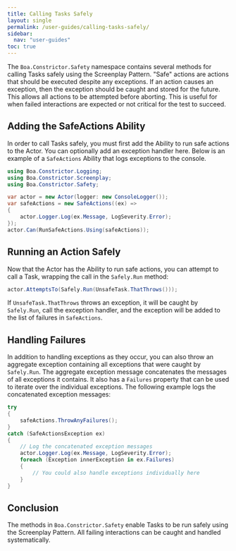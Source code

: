 ```yaml
---
title: Calling Tasks Safely
layout: single
permalink: /user-guides/calling-tasks-safely/
sidebar:
  nav: "user-guides"
toc: true
---
```


The `Boa.Constrictor.Safety` namespace contains several methods for calling Tasks safely using the Screenplay Pattern.
"Safe" actions are actions that should be executed despite any exceptions. If an action causes an exception, then the exception
should be caught and stored for the future. This allows all actions to be attempted before aborting. This is useful for when
failed interactions are expected or not critical for the test to succeed.


## Adding the SafeActions Ability

In order to call Tasks safely, you must first add the Ability to run safe actions to the Actor. You can optionally add an exception
handler here. Below is an example of a `SafeActions` Ability that logs exceptions to the console.

```csharp
using Boa.Constrictor.Logging;
using Boa.Constrictor.Screenplay;
using Boa.Constrictor.Safety;

var actor = new Actor(logger: new ConsoleLogger());
var safeActions = new SafeActions((ex) =>
{
    actor.Logger.Log(ex.Message, LogSeverity.Error);
});
actor.Can(RunSafeActions.Using(safeActions));
```


## Running an Action Safely

Now that the Actor has the Ability to run safe actions, you can attempt to call a Task, wrapping the call in the
`Safely.Run` method:

```csharp
actor.AttemptsTo(Safely.Run(UnsafeTask.ThatThrows()));
```

If `UnsafeTask.ThatThrows` throws an exception, it will be caught by `Safely.Run`, call the exception handler, and the
exception will be added to the list of failures in `SafeActions`.


## Handling Failures

In addition to handling exceptions as they occur, you can also throw an aggregate exception containing all exceptions that
were caught by `Safely.Run`. The aggregate exception message concatenates the messages of all exceptions it contains. It
also has a `Failures` property that can be used to iterate over the individual exceptions.
The following example logs the concatenated exception messages:

```csharp
try
{
    safeActions.ThrowAnyFailures();
}
catch (SafeActionsException ex)
{
    // Log the concatenated exception messages
    actor.Logger.Log(ex.Message, LogSeverity.Error);
    foreach (Exception innerException in ex.Failures)
    {
        // You could also handle exceptions individually here
    }
}
```


## Conclusion

The methods in `Boa.Constrictor.Safety` enable Tasks to be run safely using the Screenplay Pattern. All failing interactions
can be caught and handled systematically.